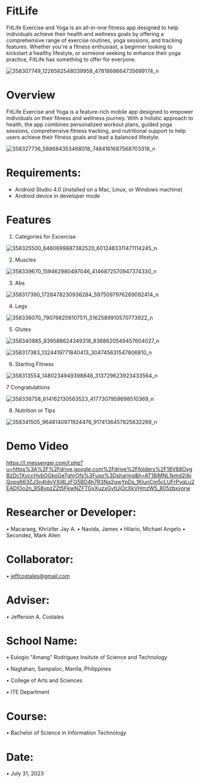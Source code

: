 # FitLife
FitLife Exercise and Yoga is an all-in-one fitness app designed to help individuals achieve their health and wellness goals by offering a comprehensive range of exercise routines, yoga sessions, and tracking features. Whether you're a fitness enthusiast, a beginner looking to kickstart a healthy lifestyle, or someone seeking to enhance their yoga practice, FitLife has something to offer for everyone.

![358307749_1226582548039958_4781868664735699174_n](https://github.com/khrizllerjay/FitLife/assets/140982884/b5aead42-446a-489c-828e-c1ad0e0b3ab9)

# Overview
FitLife Exercise and Yoga is a feature-rich mobile app designed to empower individuals on their fitness and wellness journey. With a holistic approach to health, the app combines personalized workout plans, guided yoga sessions, comprehensive fitness tracking, and nutritional support to help users achieve their fitness goals and lead a balanced lifestyle.

![358327736_588684353468018_7484161687568703318_n](https://github.com/khrizllerjay/FitLife/assets/140982884/b2060f4a-5174-47df-aa73-3077b5a7b9a1)

# Requirements:
* Android Studio 4.0 (installed on a Mac, Linux, or Windows machine)
* Android device in developer mode

# Features
1. Categories for Excercise

![358325500_6460699887382520_6012483311471114245_n](https://github.com/khrizllerjay/FitLife/assets/140982884/e383f458-dfd2-42bd-bd70-3c4f502fe5cd)

2. Muscles
  
![358339670_159462980497046_4146872570947374330_n](https://github.com/khrizllerjay/FitLife/assets/140982884/c16b8981-739a-4b31-a69f-2461463480fc)

3. Abs
  
![358317390_1728478230936284_5975097976269092414_n](https://github.com/khrizllerjay/FitLife/assets/140982884/73734548-c015-4368-b24c-ad134303a748)


4. Legs

![358336070_790768206107511_5162589910570773922_n](https://github.com/khrizllerjay/FitLife/assets/140982884/a41d0f94-756a-4e8b-b21e-7fbbf4723a10)

5. Glutes

![358340885_839588624349318_8368620549457604027_n](https://github.com/khrizllerjay/FitLife/assets/140982884/95629f9c-6784-4be8-a4d7-ce73f5f962e5)


![358317383_1324419771840413_304745631547806810_n](https://github.com/khrizllerjay/FitLife/assets/140982884/872c6073-0155-4432-a782-fe9a83c12200)

6. Starting Fitness
  
![358313554_1480234949398846_313729623923433564_n](https://github.com/khrizllerjay/FitLife/assets/140982884/6c63c7de-0469-4c7c-bfb8-ba4e26924f20)

7 Congratulations

![358336758_614162130563523_4177307959698510369_n](https://github.com/khrizllerjay/FitLife/assets/140982884/09ae25cc-fae1-47c4-ac37-590d879e9008)

8. Nutrition or Tips

![358341505_9648140971924476_9174136457825632269_n](https://github.com/khrizllerjay/FitLife/assets/140982884/b9e38a26-884f-45d9-a8f8-047338cb0c12)

# Demo Video

https://l.messenger.com/l.php?u=https%3A%2F%2Fdrive.google.com%2Fdrive%2Ffolders%2F18V88OygBzDc1XyccHybOGkoGeTghrOfs%3Fusp%3Dsharing&h=AT18iMNL1kmd2IAiQops663ZJ3n4IdyVXj8LzFG5BD4h7R3Nq2gwYpDs_1KlunCm5cLUFrPvqLu2EADIOo2n_9S8ypzZZt5FkwNZFTGvXuzxGvtUjOcXkVHmzW5_805zbxyorw

# Researcher or Developer:

• Macaraeg, Khrizller Jay A.
• Navida, James
• Hilario, Michael Angelo
• Secondez, Mark Allen

# Collaborator:
• jeffcostales@gmail.com

# Adviser:
• Jefferson A. Costales

# School Name:
• Eulogio "Amang" Rodriguez Insitute of Science and Technology

• Nagtahan, Sampaloc, Manila, Philippines

• College of Arts and Sciences

• ITE Department

# Course:
• Bachelor of Science in Information Technology

# Date:
• July 31, 2023

